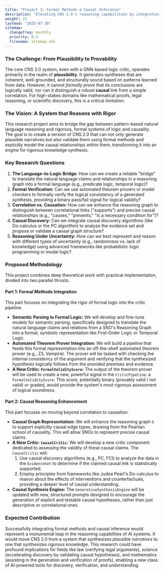 ```yaml
---
title: "Project 3: Formal Methods & Causal Inference"
description: "Elevating CNS 2.0's reasoning capabilities by integrating formal logical systems and causal reasoning frameworks."
weight: 15
lastmod: "2025-07-30"
sitemap:
  changefreq: monthly
  priority: 0.5
  filename: sitemap.xml
---
```


### The Challenge: From Plausibility to Provability

The core CNS 2.0 system, even with a GNN-based logic critic, operates primarily in the realm of **plausibility**. It generates syntheses that are coherent, well-grounded, and structurally sound based on patterns learned from data. However, it cannot *formally prove* that its conclusions are logically valid, nor can it distinguish a robust **causal** link from a simple correlation. For high-stakes domains like mathematical proofs, legal reasoning, or scientific discovery, this is a critical limitation.

### The Vision: A System that Reasons with Rigor

This research project aims to bridge the gap between pattern-based natural language reasoning and rigorous, formal systems of logic and causality. The goal is to create a version of CNS 2.0 that can not only generate plausible narratives but also validate them using formal methods and explicitly model the causal relationships within them, transforming it into an engine for rigorous knowledge synthesis.

### Key Research Questions

1.  **The Language-to-Logic Bridge:** How can we create a reliable "bridge" to translate the natural language claims and relationships in a reasoning graph into a formal language (e.g., predicate logic, temporal logic)?
2.  **Formal Verification:** Can we use automated theorem provers or model checkers to formally verify the logical consistency of a generated synthesis, providing a binary pass/fail signal for logical validity?
3.  **Correlation vs. Causation:** How can we enhance the reasoning graph to distinguish between correlational links ("supports") and precise causal relationships (e.g., "causes," "prevents," "is a necessary condition for")?
4.  **Causal Discovery:** Can we integrate causal discovery algorithms (like Do-calculus or the PC algorithm) to analyze the evidence set and propose or validate a causal graph structure?
5.  **Reasoning Under Uncertainty:** How can we best represent and reason with different types of uncertainty (e.g., randomness vs. lack of knowledge) using advanced frameworks like probabilistic logic programming or modal logic?

### Proposed Methodology

This project combines deep theoretical work with practical implementation, divided into two parallel thrusts.

#### Part 1: Formal Methods Integration

This part focuses on integrating the rigor of formal logic into the critic pipeline.

-   **Semantic Parsing to Formal Logic:** We will develop and fine-tune models for semantic parsing, specifically designed to translate the natural language claims and relations from a SNO's Reasoning Graph into a formal, symbolic representation like First-Order Logic or Temporal Logic.
-   **Automated Theorem Prover Integration:** We will build a pipeline that feeds this formal representation into an off-the-shelf automated theorem prover (e.g., Z3, Vampire). The prover will be tasked with checking the internal consistency of the argument and verifying that the synthesized hypothesis logically follows from the provided premises and evidence.
-   **A New Critic: `FormalValidityScore`:** The output of the theorem prover will be used to create a new, powerful signal in the `CriticPipeline`: a `FormalValidityScore`. This score, potentially binary (provably valid / not valid) or graded, would provide the system's most rigorous assessment of logical soundness.

#### Part 2: Causal Reasoning Enhancement

This part focuses on moving beyond correlation to causation.

-   **Causal Graph Representation:** We will enhance the reasoning graph `G` to support explicitly causal edge types, drawing from the Pearlian school of causality. This will allow SNOs to represent precise causal claims.
-   **A New Critic: `CausalCritic`:** We will develop a new critic component dedicated to assessing the validity of these causal claims. The `CausalCritic` will:
    1.  Use causal discovery algorithms (e.g., PC, FCI) to analyze the data in the `EvidenceSet` to determine if the claimed causal link is statistically supported.
    2.  Employ principles from frameworks like Judea Pearl's Do-calculus to reason about the effects of interventions and counterfactuals, providing a deeper level of causal understanding.
-   **Causal Synthesis Engine:** The `GenerativeSynthesisEngine` will be updated with new, structured prompts designed to encourage the generation of explicit and testable causal hypotheses, rather than just descriptive or correlational ones.

### Expected Contribution

Successfully integrating formal methods and causal inference would represent a monumental leap in the reasoning capabilities of AI systems. It would move CNS 2.0 from a system that synthesizes *plausible narratives* to one that synthesizes *rigorous knowledge*. This research could have profound implications for fields like law (verifying legal arguments), science (accelerating discovery by validating causal hypotheses), and mathematics (assisting in the generation and verification of proofs), enabling a new class of AI-powered tools for discovery, verification, and understanding.
